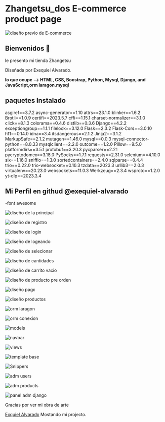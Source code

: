 # Zhangetsu_dos E-commerce product page
![diseño previo de E-commerce ](./media/examen/login1.png)

## Bienvenidos 👋

le presento mi tienda Zhangetsu

Diseñada por Exequiel Alvarado.

**lo que ocupe --> HTML, CSS, Boostrap, Python, Mysql, Django, and JavaScript,orm laragon.mysql**

## paquetes Instalado
asgiref==3.7.2
async-generator==1.10
attrs==23.1.0
blinker==1.6.2
Brotli==1.0.9
certifi==2023.5.7
cffi==1.15.1
charset-normalizer==3.1.0
click==8.1.3
colorama==0.4.6
distlib==0.3.6
Django==4.2.2
exceptiongroup==1.1.1
filelock==3.12.0
Flask==2.3.2
Flask-Cors==3.0.10
h11==0.14.0
idna==3.4
itsdangerous==2.1.2
Jinja2==3.1.2
MarkupSafe==2.1.2
mutagen==1.46.0
mysql==0.0.3
mysql-connector-python==8.0.33
mysqlclient==2.2.0
outcome==1.2.0
Pillow==9.5.0
platformdirs==3.5.1
protobuf==3.20.3
pycparser==2.21
pycryptodomex==3.18.0
PySocks==1.7.1
requests==2.31.0
selenium==4.10.0
six==1.16.0
sniffio==1.3.0
sortedcontainers==2.4.0
sqlparse==0.4.4
trio==0.22.0
trio-websocket==0.10.3
tzdata==2023.3
urllib3==2.0.3
virtualenv==20.23.0
websockets==11.0.3
Werkzeug==2.3.4
wsproto==1.2.0
yt-dlp==2023.3.4


##  Mi Perfil en githud @exequiel-alvarado  


-font awesome






![diseño de la principal ](./media/examen/productos.png)





![diseño de registro](./media/examen/registro.png)

![diseño de login](./media/examen/validacion.png)

![diseño de logeando](./media/examen/entrando.png)

![diseño de selecionar](./media/examen/cantidads.png)

![diseño de cantidades](./media/examen/cantidad.png)

![diseño de carrito vacio](./media/examen/vacio.png)

![diseño de producto pre orden](./media/examen/suma2.png)

![diseño pago](./media/examen/pagar.png)

![diseño productos](./media/examen/productos.png)

![orm laragon](./media/examen/laragon.png)

![orm conexion](./media/examen/orm.png)

![models](./media/examen/models.png)

![navbar](./media/examen/navbar.png)

![views](./media/examen/view.png)

![template base](./media/examen/base.png)

![Snippers](./media/examen/sniper.png)

![adm users](./media/examen/usuarios.png)

![adm products](./media/examen/productosadm.png)

![panel adm django](./media/examen/admin.png)










Gracias por ver mi obra de arte

[Exquiel Alvarado](https://www.exequiels.com) Mostando mi projecto.




